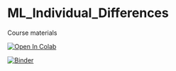 # ML_Individual_Differences

Course materials

[![Open In Colab](https://colab.research.google.com/assets/colab-badge.svg)](https://colab.research.google.com/github/bgagl/ML_Individual_Differences/blob/main/Introduction.ipynb)

[![Binder](https://mybinder.org/badge_logo.svg)](https://mybinder.org/v2/gh/bgagl/ML_Individual_Differences/HEAD?urlpath=/tree/)

